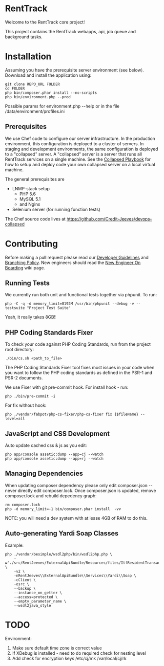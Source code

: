 RentTrack
=========
Welcome to the RentTrack core project!

This project contains the RentTrack webapps, api, job queue and background tasks.

Installation
============
Assuming you have the prerequisite server environment (see below). Download and install the application using:

    git clone REPO_URL FOLDER
    cd FOLDER
    php bin/composer.phar install --no-scripts
    php bin/environment.php --prod

Possible params for environment.php --help or in the file /data/environment/profiles.ini

Prerequisites
-------------
We use Chef code to configure our server infrastructure.  In the production environment, this configuration is deployed to a cluster of servers.  In staging and development environments, the same configuration is deployed to a "collapsed" server.  A "collapsed" server is a server that runs all RentTrack services on a single machine.  See the [Collapsed Playbook](https://credit.atlassian.net/wiki/display/RT/Collapsed+Playbook#CollapsedPlaybook-LocalCollapsedServer(UsingVagrant)) for how to setup and deploy code your own collapsed server on a local virtual machine.

The general prerequisites are

* LNMP-stack setup
    * PHP 5.6
    * MySQL 5.1
    * and Nginx
* Selenium server (for running function tests)

The Chef source code lives at https://github.com/Credit-Jeeves/devops-collapsed



Contributing
============
Before making a pull request please read our [Developer Guidelines]() and [Branching Policy](https://credit.atlassian.net/wiki/display/RT/Branching+Management+Policy).
New engineers should read the [New Engineer On Boarding](https://credit.atlassian.net/wiki/display/RT/New+Engineer+On-boarding) wiki page.

Running Tests
-------------
We currently run both unit and functional tests together via phpunit. To run:

    php -C -q -d memory_limit=8192M /usr/bin/phpunit --debug -v --testsuite "Project Test Suite"

Yeah, it really takes 8GB!!


PHP Coding Standards Fixer
--------------------------
To check your code against PHP Coding Standards, run from the project root directory:

    ./bin/cs.sh <path_to_file>

The PHP Coding Standards Fixer tool fixes most issues in your code when you want to follow the PHP coding standards as defined in the PSR-1 and PSR-2 documents.

We use Fixer with git pre-commit hook.
For install hook - run:

    php ./bin/pre-commit -i

For fix without hook:

    php ./vendor/fabpot/php-cs-fixer/php-cs-fixer fix {$fileName} --level=all

JavaScript and CSS Development
------------------------------

Auto update cached css & js as you edit:

    php app/console assetic:dump --app=cj --watch
    php app/console assetic:dump --app=rj --watch


Managing Dependencies
---------------------
When updating composer dependency please only edit composer.json -- never directly edit composer.lock.
Once composer.json is updated, remove composer.lock and rebuild depedency graph:

    rm composer.lock
    php -d memory_limit=-1 bin/composer.phar install  -vv

NOTE: you will need a dev system with at lease 4GB of RAM to do this.


Auto-generating Yardi Soap Classes
----------------------------------
Example:

    php ./vendor/besimple/wsdl2php/bin/wsdl2php.php \
        -w"./src/RentJeeves/ExternalApiBundle/Resources/files/ItfResidentTransactions20.asmx.wsdl" \
        -v2 \
        -nRentJeeves\\ExternalApiBundle\\Services\\Yardi\\Soap \
        -cClient \
        -osrc \
        --backup \
        --instance_on_getter \
        --access=protected \
        --empty_parameter_name \
        --wsdl2java_style


TODO
====

Environment:
1. Make sure default time zone is correct value
2. If XDebug is installed - need to do required check for nesting level
3. Add check for encryption keys
    /etc/cj/mk
    /var/local/cj/rk

